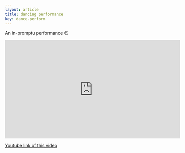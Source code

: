 ```yaml
---
layout: article
title: dancing performance
key: dance-perform
---
```


An in-promptu performance :wink:
<iframe width="560" height="315" src="https://www.youtube.com/embed/UsyFVoL5ZXg" frameborder="0" allow="accelerometer; autoplay; clipboard-write; encrypted-media; gyroscope; picture-in-picture" allowfullscreen></iframe>

[Youtube link of this video](https://www.youtube.com/watch?v=UsyFVoL5ZXg)


